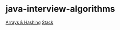 # java-interview-algorithms
[Arrays & Hashing](https://github.com/nichiporenko/java-interview-algorithms/tree/main/src/main/java/com/nichiporenko/algorithms/arrays)
[Stack](https://github.com/nichiporenko/java-interview-algorithms/tree/main/src/main/java/com/nichiporenko/algorithms/stack)
